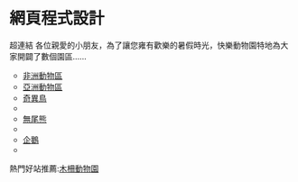 # 網頁程式設計
超連結
各位親愛的小朋友，為了讓您雍有歡樂的暑假時光，快樂動物園特地為大家開闢了數個園區......
<ul type="circle">
  <li><a href="africa.html">非洲動物區</a></li>
  <li><a href="asia.html">亞洲動物區</a></li>
  <li><a href="kiwi.html">奇異鳥</a><li>
  <li><a href="koala.html">無尾熊</a><li>
  <li><a href="penguin.html">企鵝</a><li></ul>
熱門好站推薦:<a href="http://www.zoo.gov.tw/">木柵動物園</a>
